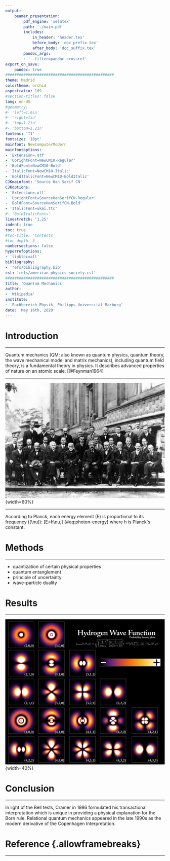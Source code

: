 ```yaml
---
output:
    beamer_presentation:
        pdf_engine: 'xelatex'
        path: './main.pdf'
        includes:
            in_header: 'header.tex'
            before_body: 'doc_prefix.tex'
            after_body: 'doc_suffix.tex'
        pandoc_args:
        - '--filter=pandoc-crossref'
export_on_save:
    pandoc: true
################################################
theme: Madrid
colortheme: orchid
aspectratio: 169
#section-titles: false
lang: en-US
#geometry:
#- 'left=1.6in'
#- 'right=1in'
#- 'top=1.2in'
#- 'bottom=1.2in'
fontenc: 'T1'
fontsize: '10pt'
mainfont: NewComputerModern
mainfontoptions:
- 'Extension=.otf'
- 'UprightFont=NewCM10-Regular'
- 'BoldFont=NewCM10-Bold'
- 'ItalicFont=NewCM10-Italic'
- 'BoldItalicFont=NewCM10-BoldItalic'
CJKmainfont: 'Source Han Serif CN'
CJKoptions:
- 'Extension=.otf'
- 'UprightFont=SourceHanSerifCN-Regular'
- 'BoldFont=SourceHanSerifCN-Bold'
- 'ItalicFont=ukai.ttc'
#- 'BoldItalicFont='
linestretch: '1.25'
indent: true
toc: true
#toc-title: 'Contents'
#toc-depth: 3
numbersections: false
hyperrefoptions:
- 'linktoc=all'
bibliography:
- 'refs/bibliography.bib'
csl: 'refs/american-physics-society.csl'
################################################
title: 'Quantum Mechanics'
author:
- 'Wikipedia'
institute:
- 'Fachbereich Physik, Philipps-Universität Marburg'
date: 'May 16th, 2020'
---
```


# Introduction

---

Quantum mechanics (QM; also known as quantum physics, quantum theory, the wave mechanical model and matrix mechanics), including quantum field theory, is a fundamental theory in physics. It describes advanced properties of nature on an atomic scale. [@Feynman1964]

---

![The 1927 Solvay Conference in Brussels was the fifth world physics conference.](figures/Solvay_conference_1927.jpg){width=60%}

---

According to Planck, each energy element (E) is proportional to its frequency (\(\nu\)):
\[E=h\nu,\] {#eq:photon-energy}
where h is Planck's constant.


# Methods

---

* quantization of certain physical properties
* quantum entanglement
* principle of uncertainty
* wave–particle duality


# Results

---

![Wavefunctions of the electron in a hydrogen atom at different energy levels. Quantum mechanics cannot predict the exact location of a particle in space, only the probability of finding it at different locations. The brighter areas represent a higher probability of finding the electron.](figures/Hydrogen_Density_Plots.png){width=40%}


# Conclusion

---

In light of the Bell tests, Cramer in 1986 formulated his transactional interpretation which is unique in providing a physical explanation for the Born rule. Relational quantum mechanics appeared in the late 1990s as the modern derivative of the Copenhagen Interpretation.


# Reference {.allowframebreaks}

---

